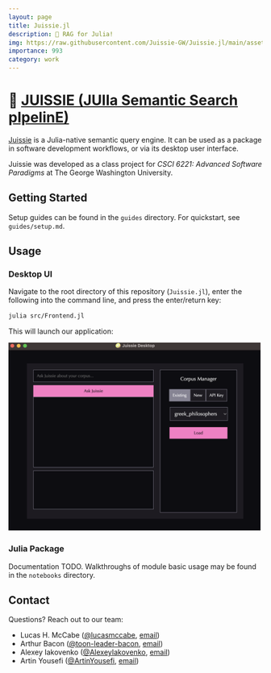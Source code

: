 ```yaml
---
layout: page
title: Juissie.jl
description: 🥝 RAG for Julia!
img: https://raw.githubusercontent.com/Juissie-GW/Juissie.jl/main/assets/kiwi.png
importance: 993
category: work
---
```


# 🥝 [JUISSIE (JUlIa Semantic Search pIpelinE)](https://github.com/Juissie-GW/Juissie.jl)

[Juissie](https://github.com/Juissie-GW/Juissie.jl) is a Julia-native semantic query engine. It can be used as a package in software development workflows, or via its desktop user interface.

Juissie was developed as a class project for *CSCI 6221: Advanced Software Paradigms* at The George Washington University.

## Getting Started

Setup guides can be found in the `guides` directory. For quickstart, see `guides/setup.md`.

## Usage

### Desktop UI

Navigate to the root directory of this repository (`Juissie.jl`), enter the following into the command line, and press the enter/return key:

```bash
julia src/Frontend.jl
```

This will launch our application:

<img src="https://raw.githubusercontent.com/Juissie-GW/Juissie.jl/main/assets/ui1.png" alt="ui1" width="500"/>


### Julia Package

Documentation TODO. Walkthroughs of module basic usage may be found in the `notebooks` directory.


## Contact

Questions? Reach out to our team:
- Lucas H. McCabe ([@lucasmccabe](https://github.com/lucasmccabe), [email](mailto:lucasmccabe@gwu.edu))
- Arthur Bacon ([@toon-leader-bacon](https://github.com/toon-leader-bacon), [email](mailto:ArthurBacon@NocabSoftware.com))
- Alexey Iakovenko ([@AlexeyIakovenko](https://github.com/AlexeyIakovenko), [email](mailto:alexey@iakovenko.com))
- Artin Yousefi ([@ArtinYousefi](https://github.com/ArtinYousefi), [email](mailto:artinyousefi@gwmail.gwu.edu))
